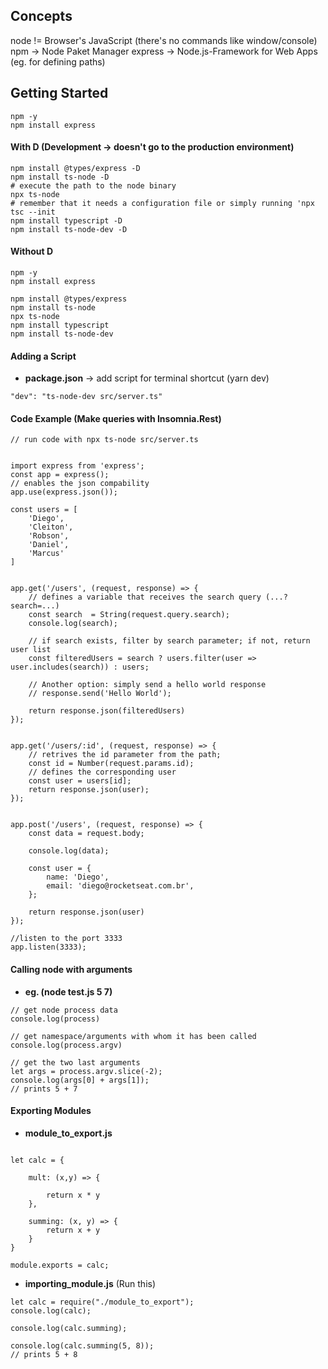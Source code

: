## Concepts

node != Browser's JavaScript (there's no commands like window/console)
npm -> Node Paket Manager
express -> Node.js-Framework for Web Apps (eg. for defining paths)

## Getting Started

```
npm -y
npm install express
```

#### With D (Development -> doesn't go to the production environment)

```
npm install @types/express -D
npm install ts-node -D
# execute the path to the node binary
npx ts-node 
# remember that it needs a configuration file or simply running 'npx tsc --init
npm install typescript -D
npm install ts-node-dev -D
```
#### Without D

```
npm -y
npm install express

npm install @types/express
npm install ts-node
npx ts-node 
npm install typescript
npm install ts-node-dev
```

#### Adding a Script

* **package.json** -> add script for terminal shortcut (yarn dev)
```
"dev": "ts-node-dev src/server.ts"
```


#### Code Example (Make queries with Insomnia.Rest)


```
// run code with npx ts-node src/server.ts


import express from 'express';
const app = express();
// enables the json compability
app.use(express.json());

const users = [
    'Diego',
    'Cleiton',
    'Robson',
    'Daniel',
    'Marcus'
]


app.get('/users', (request, response) => {
	// defines a variable that receives the search query (...?search=...)
    const search  = String(request.query.search);
    console.log(search);

    // if search exists, filter by search parameter; if not, return user list
    const filteredUsers = search ? users.filter(user => user.includes(search)) : users;

    // Another option: simply send a hello world response
    // response.send('Hello World');
    
    return response.json(filteredUsers)
});


app.get('/users/:id', (request, response) => {
    // retrives the id parameter from the path;
    const id = Number(request.params.id);
    // defines the corresponding user
    const user = users[id];
    return response.json(user);
});


app.post('/users', (request, response) => {
    const data = request.body;

    console.log(data);
    
    const user = {
        name: 'Diego',
        email: 'diego@rocketseat.com.br',
    };

    return response.json(user)
});

//listen to the port 3333
app.listen(3333);

```



#### Calling node with arguments
* **eg. (node test.js 5 7)**
```
// get node process data
console.log(process)

// get namespace/arguments with whom it has been called
console.log(process.argv)

// get the two last arguments
let args = process.argv.slice(-2);
console.log(args[0] + args[1]);
// prints 5 + 7
```


#### Exporting Modules

* **module_to_export.js**
```

let calc = {

    mult: (x,y) => {

        return x * y
    },

    summing: (x, y) => {
        return x + y
    }
}

module.exports = calc;
```

* **importing_module.js** (Run this)

```
let calc = require("./module_to_export");
console.log(calc);

console.log(calc.summing);

console.log(calc.summing(5, 8));
// prints 5 + 8
```